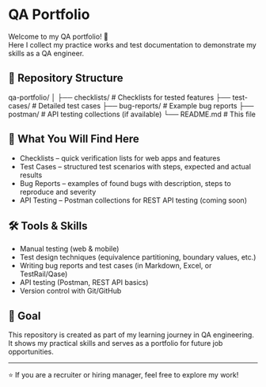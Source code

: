 # QA Portfolio

Welcome to my QA portfolio! 👋  
Here I collect my practice works and test documentation to demonstrate my skills as a QA engineer.  

## 📂 Repository Structure
qa-portfolio/
│
├── checklists/        # Checklists for tested features
├── test-cases/        # Detailed test cases
├── bug-reports/       # Example bug reports
├── postman/           # API testing collections (if available)
└── README.md          # This file

## 📌 What You Will Find Here
- Checklists – quick verification lists for web apps and features  
- Test Cases – structured test scenarios with steps, expected and actual results  
- Bug Reports – examples of found bugs with description, steps to reproduce and severity  
- API Testing – Postman collections for REST API testing (coming soon)  

## 🛠 Tools & Skills
- Manual testing (web & mobile)  
- Test design techniques (equivalence partitioning, boundary values, etc.)  
- Writing bug reports and test cases (in Markdown, Excel, or TestRail/Qase)  
- API testing (Postman, REST API basics)  
- Version control with Git/GitHub  

## 🚀 Goal
This repository is created as part of my learning journey in QA engineering.  
It shows my practical skills and serves as a portfolio for future job opportunities.  

---
⭐️ If you are a recruiter or hiring manager, feel free to explore my work!
